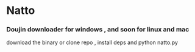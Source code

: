 # Natto

### Doujin downloader for windows , and soon for linux and mac 

download the binary or clone repo , install deps and python natto.py

[demo]: ./demo.jpg "demo"
